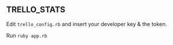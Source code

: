 ## TRELLO_STATS ##

Edit `trello_config.rb` and insert your developer key & the token.

Run `ruby app.rb`
